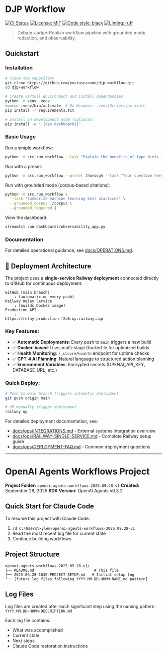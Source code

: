 # DJP Workflow

[![CI Status](https://github.com/yourusername/djp-workflow/workflows/DJP%20Pipeline%20CI/badge.svg)](https://github.com/yourusername/djp-workflow/actions)
[![License: MIT](https://img.shields.io/badge/License-MIT-yellow.svg)](https://opensource.org/licenses/MIT)
[![Code style: black](https://img.shields.io/badge/code%20style-black-000000.svg)](https://github.com/psf/black)
[![Linting: ruff](https://img.shields.io/endpoint?url=https://raw.githubusercontent.com/astral-sh/ruff/main/assets/badge/v2.json)](https://github.com/astral-sh/ruff)

> Debate-Judge-Publish workflow pipeline with grounded mode, redaction, and observability.

## Quickstart

### Installation

```bash
# Clone the repository
git clone https://github.com/yourusername/djp-workflow.git
cd djp-workflow

# Create virtual environment and install dependencies
python -m venv .venv
source .venv/bin/activate  # On Windows: .venv\Scripts\activate
pip install -r requirements.txt

# Install in development mode (optional)
pip install -e ".[dev,dashboards]"
```

### Basic Usage

Run a simple workflow:

```bash
python -m src.run_workflow --task "Explain the benefits of type hints in Python"
```

Run with a preset:

```bash
python -m src.run_workflow --preset thorough --task "Your question here"
```

Run with grounded mode (corpus-based citations):

```bash
python -m src.run_workflow \
  --task "Summarize machine learning best practices" \
  --grounded_corpus ./corpus \
  --grounded_required 2
```

View the dashboard:

```bash
streamlit run dashboards/observability_app.py
```

### Documentation

For detailed operational guidance, see [docs/OPERATIONS.md](docs/OPERATIONS.md).

## 🚀 Deployment Architecture

The project uses a **single-service Railway deployment** connected directly to GitHub for continuous deployment:

```
GitHub (main branch)
    ↓ (automatic on every push)
Railway Relay Service
    ↓ (builds Docker image)
Production API
    ↓
https://relay-production-f2a6.up.railway.app
```

### Key Features:
- ✅ **Automatic Deployments**: Every push to `main` triggers a new build
- ✅ **Docker-based**: Uses multi-stage Dockerfile for optimized builds
- ✅ **Health Monitoring**: `/_stcore/health` endpoint for uptime checks
- ✅ **GPT-4 AI Planning**: Natural language to structured action planning
- ✅ **Environment Variables**: Encrypted secrets (OPENAI_API_KEY, DATABASE_URL, etc.)

### Quick Deploy:
```bash
# Push to main branch triggers automatic deployment
git push origin main

# OR manually trigger deployment
railway up
```

For detailed deployment documentation, see:
- [docs/ops/INTEGRATIONS.md](docs/ops/INTEGRATIONS.md) - External systems integration overview
- [docs/ops/RAILWAY-SINGLE-SERVICE.md](docs/ops/RAILWAY-SINGLE-SERVICE.md) - Complete Railway setup guide
- [docs/ops/DEPLOYMENT-FAQ.md](docs/ops/DEPLOYMENT-FAQ.md) - Common deployment questions

---

# OpenAI Agents Workflows Project

**Project Folder:** `openai-agents-workflows-2025.09.28-v1`
**Created:** September 28, 2025
**SDK Version:** OpenAI Agents v0.3.2

## Quick Start for Claude Code

To resume this project with Claude Code:
1. `cd C:\Users\kylem\openai-agents-workflows-2025.09.28-v1`
2. Read the most recent log file for current state
3. Continue building workflows

## Project Structure

```
openai-agents-workflows-2025.09.28-v1/
├── README.md                           # This file
├── 2025.09.28-1630-PROJECT-SETUP.md   # Initial setup log
└── [future log files following YYYY.MM.DD-HHMM-NAME.md pattern]
```

## Log Files

Log files are created after each significant step using the naming pattern:
`YYYY.MM.DD-HHMM-DESCRIPTION.md`

Each log file contains:
- What was accomplished
- Current state
- Next steps
- Claude Code restoration instructions
